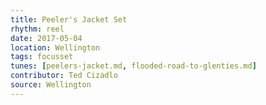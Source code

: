 ```yaml
---
title: Peeler's Jacket Set
rhythm: reel
date: 2017-05-04
location: Wellington
tags: focusset
tunes: [peelers-jacket.md, flooded-road-to-glenties.md]
contributor: Ted Cizadlo
source: Wellington
---
```

